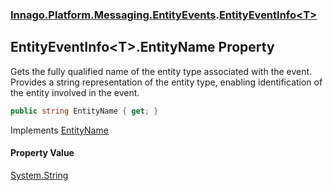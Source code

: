 ### [Innago\.Platform\.Messaging\.EntityEvents](../index.md 'Innago\.Platform\.Messaging\.EntityEvents').[EntityEventInfo&lt;T&gt;](index.md 'Innago\.Platform\.Messaging\.EntityEvents\.EntityEventInfo\<T\>')

## EntityEventInfo\<T\>\.EntityName Property

Gets the fully qualified name of the entity type associated with the event\.
Provides a string representation of the entity type, enabling identification
of the entity involved in the event\.

```csharp
public string EntityName { get; }
```

Implements [EntityName](https://learn.microsoft.com/en-us/dotnet/api/innago.platform.messaging.entityevents.ientityeventinfo-1.entityname 'Innago\.Platform\.Messaging\.EntityEvents\.IEntityEventInfo\`1\.EntityName')

#### Property Value
[System\.String](https://learn.microsoft.com/en-us/dotnet/api/system.string 'System\.String')